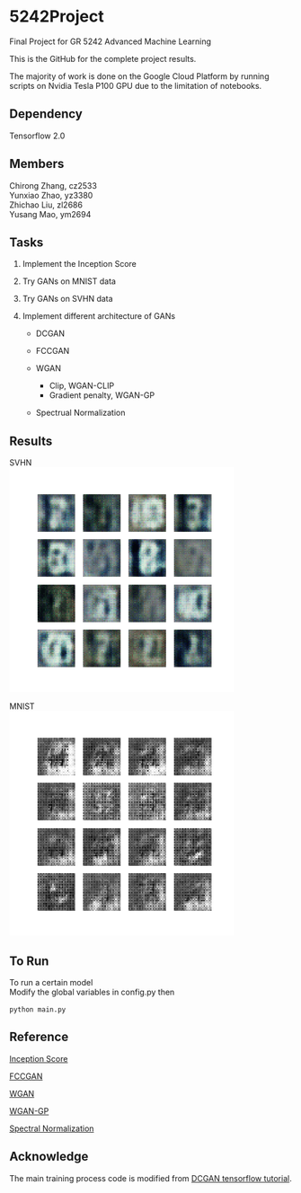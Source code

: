 # 5242Project

Final Project for GR 5242 Advanced Machine Learning  

This is the GitHub for the complete project results.

The majority of work is done on the Google Cloud Platform by running scripts on Nvidia Tesla P100 GPU due to the limitation of notebooks.

## Dependency

Tensorflow 2.0

## Members

Chirong Zhang, cz2533  
Yunxiao Zhao, yz3380    
Zhichao Liu, zl2686  
Yusang Mao, ym2694  

## Tasks

1. Implement the Inception Score

2. Try GANs on MNIST data

3. Try GANs on SVHN data

4. Implement different architecture of GANs  

   - DCGAN  
   - FCCGAN  
   - WGAN   
     - Clip, WGAN-CLIP  
     - Gradient penalty, WGAN-GP  

   - Spectrual Normalization   

## Results

SVHN  
![svhn](SVHN.gif)

MNIST  
![mnist](mnist.gif)

## To Run

To run a certain model  
Modify the global variables in config.py then
```
python main.py 
```

## Reference

[Inception Score](https://arxiv.org/abs/1606.03498)  

[FCCGAN](https://arxiv.org/abs/1905.02417)  

[WGAN](https://arxiv.org/abs/1701.07875)

[WGAN-GP](https://arxiv.org/abs/1704.00028)

[Spectral Normalization](https://arxiv.org/abs/1802.05957)

## Acknowledge

The main training process code is modified from [DCGAN tensorflow tutorial](https://www.tensorflow.org/tutorials/generative/dcgan).
